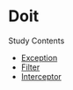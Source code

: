 # Doit
Study Contents

- [Exception](https://github.com/songgunho/Doit/blob/master/exception/README.md)
- [Filter](https://github.com/songgunho/Doit/blob/master/filter/README.md)
- [Interceptor](https://github.com/songgunho/Doit/blob/master/interceptor/README.md)
